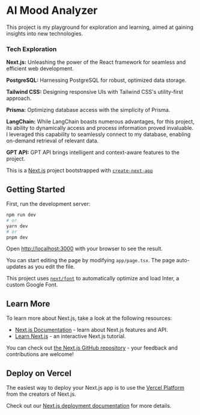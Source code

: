 # AI Mood Analyzer

This project is my playground for exploration and learning, aimed at gaining insights into new technologies.

### Tech Exploration
**Next.js:** Unleashing the power of the React framework for seamless and efficient web development.

**PostgreSQL:** Harnessing PostgreSQL for robust, optimized data storage.

**Tailwind CSS:** Designing responsive UIs with Tailwind CSS's utility-first approach.

**Prisma:** Optimizing database access with the simplicity of Prisma.

**LangChain:** While LangChain boasts numerous advantages, for this project, its ability to dynamically access and process information proved invaluable. I leveraged this capability to seamlessly connect to my database, enabling on-demand retrieval of relevant data.

**GPT API:** GPT API brings intelligent and context-aware features to the project.




This is a [Next.js](https://nextjs.org/) project bootstrapped with [`create-next-app`](https://github.com/vercel/next.js/tree/canary/packages/create-next-app)

## Getting Started

First, run the development server:

```bash
npm run dev
# or
yarn dev
# or
pnpm dev
```

Open [http://localhost:3000](http://localhost:3000) with your browser to see the result.

You can start editing the page by modifying `app/page.tsx`. The page auto-updates as you edit the file.

This project uses [`next/font`](https://nextjs.org/docs/basic-features/font-optimization) to automatically optimize and load Inter, a custom Google Font.

## Learn More

To learn more about Next.js, take a look at the following resources:

- [Next.js Documentation](https://nextjs.org/docs) - learn about Next.js features and API.
- [Learn Next.js](https://nextjs.org/learn) - an interactive Next.js tutorial.

You can check out [the Next.js GitHub repository](https://github.com/vercel/next.js/) - your feedback and contributions are welcome!

## Deploy on Vercel

The easiest way to deploy your Next.js app is to use the [Vercel Platform](https://vercel.com/new?utm_medium=default-template&filter=next.js&utm_source=create-next-app&utm_campaign=create-next-app-readme) from the creators of Next.js.

Check out our [Next.js deployment documentation](https://nextjs.org/docs/deployment) for more details.

